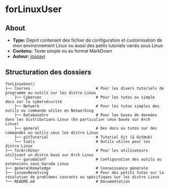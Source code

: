 # forLinuxUser

## About

- **Type:** Dépot contenant des fichier de configuration et customisation de mon environnement Linux ou aussi des petits tutoriels variés sous Linux
- **Contenu:** Texte simple ou au format MarkDown
- **Auteur:** [josoavj](https://github.com/josoavj)

## Structuration des dossiers

```
forLinuxUser/
├── Courses                             # Pour les divers tutoriels de programme ou outils sur les distro Linux
    ├── Cybersec                        # Pour les tutos ou simple docs sur la cybersécurité 
    ├── Network                         # Pour les tutos simples des outils ou commande utiles en Networking
    ├── DatabaseSrv                     # Pour les bases de données dans les distributions Linux (En particulier ceux basés sur Arch Linux)
    ├── general                         # Des docs ou tutos sur des commandes ou outils sous les distro Linux
    ├── gitTutorial                     # Tutoriel Git (& GitHub)
    └── tools                           # Outils utiles pour les distro Linux
├── forArchUser                         # Pour les utilisateurs utilisant un distro basé sur Arch Linux
    └── garudaConf                      # Configuration des outils ou extensions sous Garuda Linux
├── generalKnowledge                    # Connaissance générale
├── issuesResolving                     # Pour des petits tutos sur la résolution de problèmes courants ou spécifiques sur les distro Linux
└── README.md                           # Documentation
```
